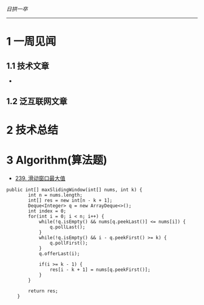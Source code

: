 
*日拱一卒*

_________________

# 1 一周见闻

## 1.1 技术文章
+

## 1.2 泛互联网文章



# 2 技术总结



# 3 Algorithm(算法题)

+ [239. 滑动窗口最大值](https://leetcode.cn/problems/sliding-window-maximum/description/)
```
public int[] maxSlidingWindow(int[] nums, int k) {
        int n = nums.length;
        int[] res = new int[n - k + 1];
        Deque<Integer> q = new ArrayDeque<>();
        int index = 0;
        for(int i = 0; i < n; i++) {
            while(!q.isEmpty() && nums[q.peekLast()] <= nums[i]) {
                q.pollLast();
            }
            while(!q.isEmpty() && i - q.peekFirst() >= k) {
                q.pollFirst();
            }
            q.offerLast(i);

            if(i >= k - 1) {
                res[i - k + 1] = nums[q.peekFirst()];
            }
        }

        return res;
    }

```






















